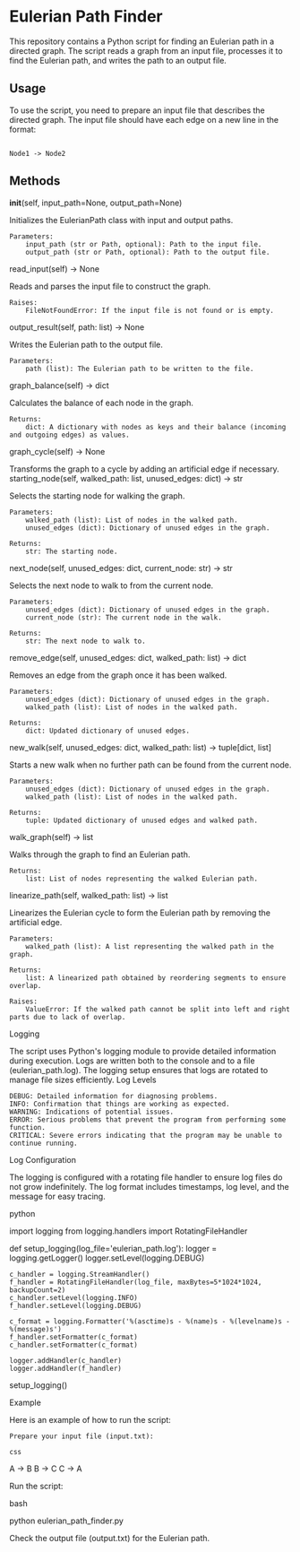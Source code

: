 # Eulerian Path Finder

This repository contains a Python script for finding an Eulerian path in a directed graph. The script reads a graph from an input file, processes it to find the Eulerian path, and writes the path to an output file.

## Usage

To use the script, you need to prepare an input file that describes the directed graph. The input file should have each edge on a new line in the format:

```{rust}

Node1 -> Node2

```

## Methods
__init__(self, input_path=None, output_path=None)

Initializes the EulerianPath class with input and output paths.

    Parameters:
        input_path (str or Path, optional): Path to the input file.
        output_path (str or Path, optional): Path to the output file.

read_input(self) -> None

Reads and parses the input file to construct the graph.

    Raises:
        FileNotFoundError: If the input file is not found or is empty.

output_result(self, path: list) -> None

Writes the Eulerian path to the output file.

    Parameters:
        path (list): The Eulerian path to be written to the file.

graph_balance(self) -> dict

Calculates the balance of each node in the graph.

    Returns:
        dict: A dictionary with nodes as keys and their balance (incoming and outgoing edges) as values.

graph_cycle(self) -> None

Transforms the graph to a cycle by adding an artificial edge if necessary.
starting_node(self, walked_path: list, unused_edges: dict) -> str

Selects the starting node for walking the graph.

    Parameters:
        walked_path (list): List of nodes in the walked path.
        unused_edges (dict): Dictionary of unused edges in the graph.

    Returns:
        str: The starting node.

next_node(self, unused_edges: dict, current_node: str) -> str

Selects the next node to walk to from the current node.

    Parameters:
        unused_edges (dict): Dictionary of unused edges in the graph.
        current_node (str): The current node in the walk.

    Returns:
        str: The next node to walk to.

remove_edge(self, unused_edges: dict, walked_path: list) -> dict

Removes an edge from the graph once it has been walked.

    Parameters:
        unused_edges (dict): Dictionary of unused edges in the graph.
        walked_path (list): List of nodes in the walked path.

    Returns:
        dict: Updated dictionary of unused edges.

new_walk(self, unused_edges: dict, walked_path: list) -> tuple[dict, list]

Starts a new walk when no further path can be found from the current node.

    Parameters:
        unused_edges (dict): Dictionary of unused edges in the graph.
        walked_path (list): List of nodes in the walked path.

    Returns:
        tuple: Updated dictionary of unused edges and walked path.

walk_graph(self) -> list

Walks through the graph to find an Eulerian path.

    Returns:
        list: List of nodes representing the walked Eulerian path.

linearize_path(self, walked_path: list) -> list

Linearizes the Eulerian cycle to form the Eulerian path by removing the artificial edge.

    Parameters:
        walked_path (list): A list representing the walked path in the graph.

    Returns:
        list: A linearized path obtained by reordering segments to ensure overlap.

    Raises:
        ValueError: If the walked path cannot be split into left and right parts due to lack of overlap.

Logging

The script uses Python's logging module to provide detailed information during execution. Logs are written both to the console and to a file (eulerian_path.log). The logging setup ensures that logs are rotated to manage file sizes efficiently.
Log Levels

    DEBUG: Detailed information for diagnosing problems.
    INFO: Confirmation that things are working as expected.
    WARNING: Indications of potential issues.
    ERROR: Serious problems that prevent the program from performing some function.
    CRITICAL: Severe errors indicating that the program may be unable to continue running.

Log Configuration

The logging is configured with a rotating file handler to ensure log files do not grow indefinitely. The log format includes timestamps, log level, and the message for easy tracing.

python

import logging
from logging.handlers import RotatingFileHandler

def setup_logging(log_file='eulerian_path.log'):
    logger = logging.getLogger()
    logger.setLevel(logging.DEBUG)

    c_handler = logging.StreamHandler()
    f_handler = RotatingFileHandler(log_file, maxBytes=5*1024*1024, backupCount=2)
    c_handler.setLevel(logging.INFO)
    f_handler.setLevel(logging.DEBUG)

    c_format = logging.Formatter('%(asctime)s - %(name)s - %(levelname)s - %(message)s')
    f_handler.setFormatter(c_format)
    c_handler.setFormatter(c_format)

    logger.addHandler(c_handler)
    logger.addHandler(f_handler)

setup_logging()

Example

Here is an example of how to run the script:

    Prepare your input file (input.txt):

    css

A -> B
B -> C
C -> A

Run the script:

bash

python eulerian_path_finder.py

Check the output file (output.txt) for the Eulerian path.
